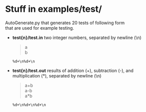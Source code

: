 # Stuff in examples/test/
AutoGenerate.py that generates 20 tests of following form  
that are used for example testing.
- **test{n}/test.in**
 two integer numbers, separated by newline (\n)
  > a  
  > b  

  `%d+\n%d+\n`
- **test{n}/test.out**
 results of addition (+), subtraction (-), and multiplication (*), separated by newline (\n)
  > a+b  
  > a-b  
  > a*b  

  `%d+\n%d+\n%d+\n`
